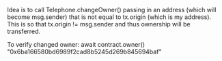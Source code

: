 Idea is to call Telephone.changeOwner() passing in an address (which will become msg.sender) that is not equal to tx.origin (which is my address). This is so that tx.origin != msg.sender and thus ownership will be transferred.

To verify changed owner:
await contract.owner()
"0x6ba166580bd6989f2cad8b5245d269b845694baf"

